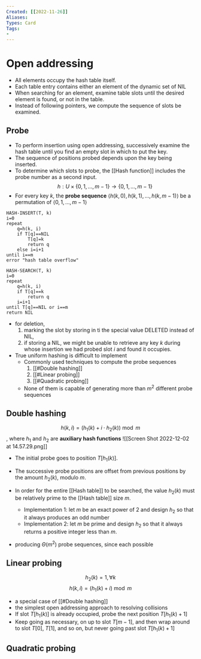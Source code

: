 ```yaml
---
Created: [[2022-11-26]]
Aliases: 
Types: Card
Tags: 
- 
---
```

# Open addressing
- All elements occupy the hash table itself. 
- Each table entry contains either an element of the dynamic set of NIL
- When searching for an element, examine table slots until the desired element is found, or not in the table. 
- Instead of following pointers, we compute the sequence of slots be examined. 

## Probe
- To perform insertion using open addressing, successively examine the hash table until you find an empty slot in which to put the key. 
- The sequence of positions probed depends upon the key being inserted. 
- To determine which slots to probe, the [[Hash function]] includes the probe number as a second input. 
$$h:U\times\{0, 1, \dots, m-1\}\rightarrow\{0, 1, \dots, m-1\}$$
- For every key $k$, the **probe sequence** $\langle h(k, 0), h(k, 1), \dots, h(k, m-1)\rangle$ be a permutation of $\langle 0, 1, \dots, m-1\rangle$
```Pseudocode
HASH-INSERT(T, k)
i=0
repeat
	q=h(k, i)
	if T[q]==NIL
		T[q]=k
		return q
	else i=i+1
until i==m
error "hash table overflow"

HASH-SEARCH(T, k)
i=0
repeat
	q=h(k, i)
	if T[q]==k
		return q
	i=i+1
until T[q]==NIL or i==m
return NIL
```
- for deletion, 
  1. marking the slot by storing in ti the special value DELETED instead of NIL, 
  2. if storing a NIL, we might be unable to retrieve any key $k$ during whose insertion we had probed slot $i$ and found it occupies. 
- True uniform hashing is difficult to implement
  - Commonly used techniques to compute the probe sequences
    1. [[#Double hashing]]
    2. [[#Linear probing]]
    3. [[#Quadratic probing]]
  - None of them is capable of generating more than $m^2$ different probe sequences
## Double hashing
$$h(k, i)=(h_1(k)+i\cdot h_2(k))\bmod m$$
, where $h_1$ and $h_2$ are **auxiliary hash functions**
![[Screen Shot 2022-12-02 at 14.57.29.png]]
- The initial probe goes to position $T[h_1(k)]$. 
- The successive probe positions are offset from previous positions by the amount $h_2(k)$, modulo $m$. 

- In order for the entire [[Hash table]] to be searched, the value $h_2(k)$ must be relatively prime to the [[Hash table]] size $m$. 
  - Implementation 1: let $m$ be an exact power of 2 and design $h_2$ so that it always produces an odd number
  - Implementation 2: let $m$ be prime and design $h_2$ so that it always returns a positive integer less than $m$. 

- producing $\Theta(m^2)$ probe sequences, since each possible
## Linear probing
$$h_2(k)=1,\forall k$$
$$h(k, i)=(h_1(k)+i)\bmod m$$
- a special case of [[#Double hashing]]
- the simplest open addressing approach to resolving collisions
- If slot $T[h_1(k)]$ is already occupied, probe the next position $T[h_1(k)+1]$
- Keep going as necessary, on up to slot $T[m-1]$, and then wrap around to slot $T[0]$, $T[1]$, and so on, but never going past slot $T[h_1(k)+1]$
## Quadratic probing
